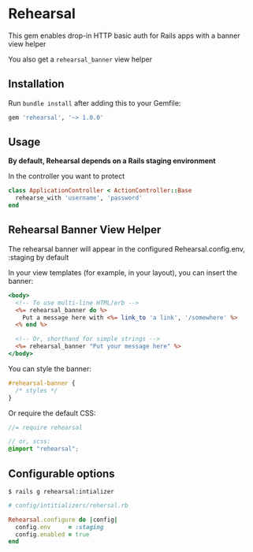 # Rehearsal

This gem enables drop-in HTTP basic auth for Rails apps with a banner view helper

You also get a `rehearsal_banner` view helper

## Installation

Run `bundle install` after adding this to your Gemfile:

```ruby
gem 'rehearsal', '~> 1.0.0'
```

## Usage

**By default, Rehearsal depends on a Rails staging environment**

In the controller you want to protect

```ruby
class ApplicationController < ActionController::Base
  rehearse_with 'username', 'password'
end
```

## Rehearsal Banner View Helper

The rehearsal banner will appear in the configured Rehearsal.config.env, :staging by default

In your view templates (for example, in your layout), you can insert the banner:

```html.erb
<body>
  <!-- To use multi-line HTML/erb -->
  <%= rehearsal_banner do %>
    Put a message here with <%= link_to 'a link', '/somewhere' %>
  <% end %>

  <!-- Or, shorthand for simple strings -->
  <%= rehearsal_banner "Put your message here" %>
</body>
```

You can style the banner:

```css
#rehearsal-banner {
  /* styles */
}
```

Or require the default CSS:

```scss
//= require rehearsal

// or, scss:
@import "rehearsal";
```

## Configurable options

```
$ rails g rehearsal:intializer
```

```ruby
# config/intitializers/rehersal.rb

Rehearsal.configure do |config|
  config.env     = :staging
  config.enabled = true
end
```
